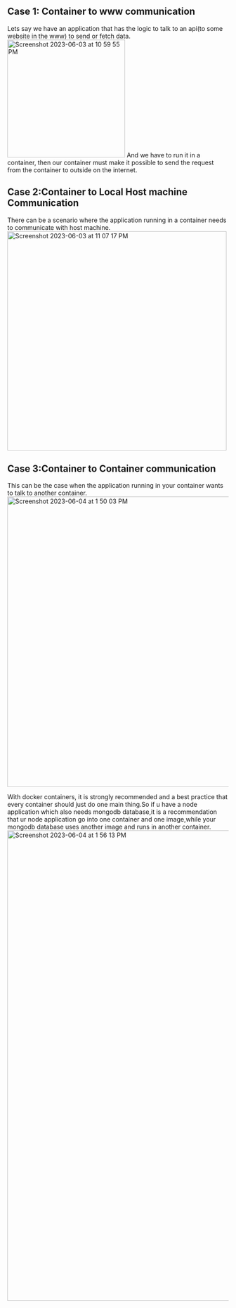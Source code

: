 ## Case 1: Container to www communication
Lets say we have an application that has the logic to talk to an api(to some website in the www) to send or fetch data.  
<img width="268" alt="Screenshot 2023-06-03 at 10 59 55 PM" src="https://github.com/Surbhi-Kohli/DockerAndk8s/assets/32058209/fae6a77c-c7d7-4083-baaa-56da5ebfa23d">
And we have to run it in a container, then our container must make it possible to send the request from the container to outside on the internet.

## Case 2:Container to Local Host machine Communication 
There can be a scenario where the application running in a container needs to communicate with host machine.
<img width="499" alt="Screenshot 2023-06-03 at 11 07 17 PM" src="https://github.com/Surbhi-Kohli/DockerAndk8s/assets/32058209/cf6f7f13-baac-463a-9fbd-4975c62b8781">

## Case 3:Container to Container communication
This can be the case when the application running in your container wants to talk to another container.
<img width="661" alt="Screenshot 2023-06-04 at 1 50 03 PM" src="https://github.com/Surbhi-Kohli/DockerAndk8s/assets/32058209/04d2769f-cb5f-4843-bba8-a2a484489f9c">

With docker containers, it is strongly recommended and a best practice that every container should just do one main thing.So if u have a node application which also needs mongodb database,it is a recommendation that ur node application go into one container and one image,while your mongodb database uses another image and runs in another container. 
<img width="1071" alt="Screenshot 2023-06-04 at 1 56 13 PM" src="https://github.com/Surbhi-Kohli/DockerAndk8s/assets/32058209/cc2e4abb-b332-4caf-b9c7-2abf2eb70cf8">


